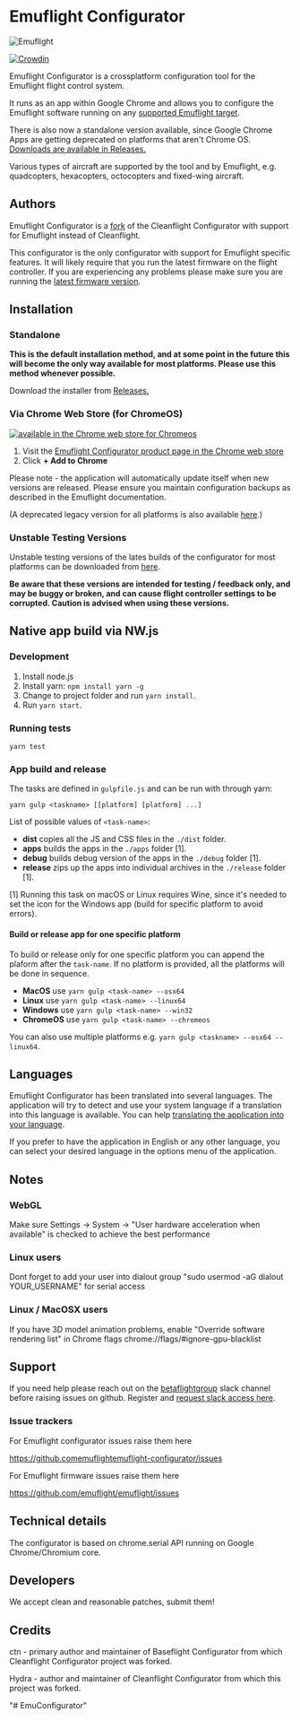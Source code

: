 # Emuflight Configurator

![Emuflight](http://static.rcgroups.net/forums/attachments/6/1/0/3/7/6/a9088900-228-bf_logo.jpg)

[![Crowdin](https://d322cqt584bo4o.cloudfront.net/emuflight-configurator/localized.svg)](https://crowdin.com/project/emuflight-configurator)

Emuflight Configurator is a crossplatform configuration tool for the Emuflight flight control system.

It runs as an app within Google Chrome and allows you to configure the Emuflight software running on any [supported Emuflight target](https://github.com/emuflight/emuflight/tree/master/src/main/target).

There is also now a standalone version available, since Google Chrome Apps are getting deprecated on platforms that aren't Chrome OS. [Downloads are available in Releases.](https://github.comemuflightemuflight-configurator/releases)

Various types of aircraft are supported by the tool and by Emuflight, e.g. quadcopters, hexacopters, octocopters and fixed-wing aircraft.

## Authors

Emuflight Configurator is a [fork](#credits) of the Cleanflight Configurator with support for Emuflight instead of Cleanflight.

This configurator is the only configurator with support for Emuflight specific features. It will likely require that you run the latest firmware on the flight controller.
If you are experiencing any problems please make sure you are running the [latest firmware version](https://github.com/emuflight/EmuFlight-Butter-Varient/releases/).

## Installation

### Standalone

**This is the default installation method, and at some point in the future this will become the only way available for most platforms. Please use this method whenever possible.**

Download the installer from [Releases.](https://github.comemuflightemuflight-configurator/releases)

### Via Chrome Web Store (for ChromeOS)

[![available in the Chrome web store for Chromeos](https://developer.chrome.com/webstore/images/ChromeWebStore_Badge_v2_206x58.png)](https://chrome.google.com/webstore/detail/dlgclabibdhkfnbkajgkplmkpndajfom)

1. Visit the [Emuflight Configurator product page in the Chrome web store](https://chrome.google.com/webstore/detail/dlgclabibdhkfnbkajgkplmkpndajfom)
2. Click **+ Add to Chrome**

Please note - the application will automatically update itself when new versions are released.  Please ensure you maintain configuration backups as described in the Emuflight documentation.

(A deprecated legacy version for all platforms is also available [here](https://chrome.google.com/webstore/detail/emuflight-configurator/kdaghagfopacdngbohiknlhcocjccjao).)

### Unstable Testing Versions

Unstable testing versions of the lates builds of the configurator for most platforms can be downloaded from [here](https://ci.betaflight.tech/job/BetaFlight_Configurator/).

**Be aware that these versions are intended for testing / feedback only, and may be buggy or broken, and can cause flight controller settings to be corrupted. Caution is advised when using these versions.**

## Native app build via NW.js

### Development

1. Install node.js
2. Install yarn: `npm install yarn -g`
3. Change to project folder and run `yarn install`.
4. Run `yarn start`.

### Running tests

`yarn test`

### App build and release

The tasks are defined in `gulpfile.js` and can be run with through yarn:
```
yarn gulp <taskname> [[platform] [platform] ...]
```

List of possible values of `<task-name>`:
* **dist** copies all the JS and CSS files in the `./dist` folder.
* **apps** builds the apps in the `./apps` folder [1].
* **debug** builds debug version of the apps in the `./debug` folder [1].
* **release** zips up the apps into individual archives in the `./release` folder [1]. 

[1] Running this task on macOS or Linux requires Wine, since it's needed to set the icon for the Windows app (build for specific platform to avoid errors).

#### Build or release app for one specific platform
To build or release only for one specific platform you can append the plaform after the `task-name`.
If no platform is provided, all the platforms will be done in sequence.

* **MacOS** use `yarn gulp <task-name> --osx64`
* **Linux** use `yarn gulp <task-name> --linux64`
* **Windows** use `yarn gulp <task-name> --win32`
* **ChromeOS** use `yarn gulp <task-name> --chromeos`

You can also use multiple platforms e.g. `yarn gulp <taskname> --osx64 --linux64`.

## Languages

Emuflight Configurator has been translated into several languages. The application will try to detect and use your system language if a translation into this language is available. You can help [translating the application into your language](https://crowdin.com/project/emuflight-configurator).

If you prefer to have the application in English or any other language, you can select your desired language in the options menu of the application.

## Notes

### WebGL

Make sure Settings -> System -> "User hardware acceleration when available" is checked to achieve the best performance

### Linux users

Dont forget to add your user into dialout group "sudo usermod -aG dialout YOUR_USERNAME" for serial access

### Linux / MacOSX users

If you have 3D model animation problems, enable "Override software rendering list" in Chrome flags chrome://flags/#ignore-gpu-blacklist

## Support

If you need help please reach out on the [betaflightgroup](https://betaflightgroup.slack.com) slack channel before raising issues on github. Register and [request slack access here](https://slack.betaflight.com).

### Issue trackers

For Emuflight configurator issues raise them here

https://github.comemuflightemuflight-configurator/issues

For Emuflight firmware issues raise them here

https://github.com/emuflight/emuflight/issues

## Technical details

The configurator is based on chrome.serial API running on Google Chrome/Chromium core.

## Developers

We accept clean and reasonable patches, submit them!

## Credits

ctn - primary author and maintainer of Baseflight Configurator from which Cleanflight Configurator project was forked.

Hydra -  author and maintainer of Cleanflight Configurator from which this project was forked.

"# EmuConfigurator" 
